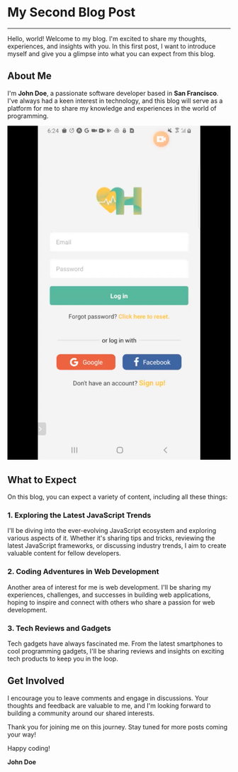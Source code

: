 # My Second Blog Post
---
Hello, world! Welcome to my blog. I'm excited to share my thoughts, experiences, and insights with you. In this first post, I want to introduce myself and give you a glimpse into what you can expect from this blog.

## About Me

I'm **John Doe**, a passionate software developer based in **San Francisco**. I've always had a keen interest in technology, and this blog will serve as a platform for me to share my knowledge and experiences in the world of programming.

![Profile Picture](../harexi.png)

## What to Expect

On this blog, you can expect a variety of content, including all these things:

### 1. Exploring the Latest JavaScript Trends

I'll be diving into the ever-evolving JavaScript ecosystem and exploring various aspects of it. Whether it's sharing tips and tricks, reviewing the latest JavaScript frameworks, or discussing industry trends, I aim to create valuable content for fellow developers.

### 2. Coding Adventures in Web Development

Another area of interest for me is web development. I'll be sharing my experiences, challenges, and successes in building web applications, hoping to inspire and connect with others who share a passion for web development.

### 3. Tech Reviews and Gadgets

Tech gadgets have always fascinated me. From the latest smartphones to cool programming gadgets, I'll be sharing reviews and insights on exciting tech products to keep you in the loop.

## Get Involved

I encourage you to leave comments and engage in discussions. Your thoughts and feedback are valuable to me, and I'm looking forward to building a community around our shared interests.

Thank you for joining me on this journey. Stay tuned for more posts coming your way!

Happy coding!

**John Doe**